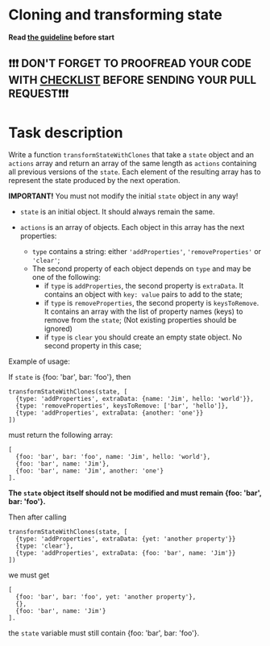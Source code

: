 # Cloning and transforming state

**Read [the guideline](https://github.com/mate-academy/js_task-guideline/blob/master/README.md) before start**

## ❗️❗️❗️ DON'T FORGET TO PROOFREAD YOUR CODE WITH [CHECKLIST](https://github.com/MariannaBo/js_stateful-clones/blob/master/checklist.md) BEFORE SENDING YOUR PULL REQUEST❗️❗️❗️

# Task description

Write a function `transformStateWithClones` that take a `state` object and an `actions` array
and return an array of the same length as `actions` containing all previous versions of the `state`.
Each element of the resulting array has to represent the state produced by the next operation.

**IMPORTANT!** You must not modify the initial `state` object in any way!

- `state` is an initial object. It should always remain the same.

- `actions` is an array of objects. Each object in this array has the next properties:
  - `type` contains a string: either `'addProperties'`, `'removeProperties'` or `'clear'`;
  - The second property of each object depends on `type` and may be one of the following:
    - if `type` is `addProperties`, the second property is `extraData`. It contains an object
      with `key: value` pairs to add to the state;
    - if `type` is `removeProperties`, the second property is `keysToRemove`. It contains an array
      with the list of property names (keys) to remove from the `state`; (Not existing
      properties should be ignored)
    - if `type` is `clear` you should create an empty state object. No second property in this case;

Example of usage:

If `state` is {foo: 'bar', bar: 'foo'}, then

```
transformStateWithClones(state, [
  {type: 'addProperties', extraData: {name: 'Jim', hello: 'world'}},
  {type: 'removeProperties', keysToRemove: ['bar', 'hello']},
  {type: 'addProperties', extraData: {another: 'one'}}
])
```

must return the following array:

```
[
  {foo: 'bar', bar: 'foo', name: 'Jim', hello: 'world'},
  {foo: 'bar', name: 'Jim'},
  {foo: 'bar', name: 'Jim', another: 'one'}
].
```

**The `state` object itself should not be modified and must remain {foo: 'bar', bar: 'foo'}.**

Then after calling

```
transformStateWithClones(state, [
  {type: 'addProperties', extraData: {yet: 'another property'}}
  {type: 'clear'},
  {type: 'addProperties', extraData: {foo: 'bar', name: 'Jim'}}
])
```

we must get

```
[
  {foo: 'bar', bar: 'foo', yet: 'another property'},
  {},
  {foo: 'bar', name: 'Jim'}
].
```
the `state` variable must still contain
{foo: 'bar', bar: 'foo'}.
